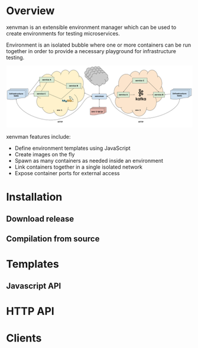 # Overview

xenvman is an extensible environment manager which can be used to
create environments for testing microservices.

Environment is an isolated bubble where one or more containers can be run 
together in order to provide a necessary playground for infrastructure testing.

![Overview](docs/img/overview.png)

xenvman features include:

* Define environment templates using JavaScript
* Create images on the fly
* Spawn as many containers as needed inside an environment
* Link containers together in a single isolated network
* Expose container ports for external access

# Installation

## Download release

## Compilation from source

# Templates

## Javascript API

# HTTP API

# Clients